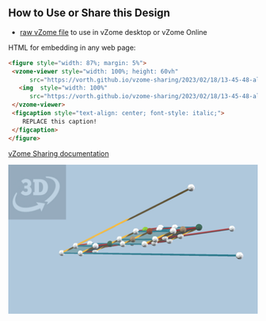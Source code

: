 
## How to Use or Share this Design

 - [raw vZome file](<https://raw.githubusercontent.com/vorth/vzome-sharing/main/2023/02/18/13-45-48-all-grids-guide/all-grids-guide.vZome>) to use in vZome desktop or vZome Online
 
 HTML for embedding in any web page:
 ```html
<figure style="width: 87%; margin: 5%">
  <vzome-viewer style="width: 100%; height: 60vh"
       src="https://vorth.github.io/vzome-sharing/2023/02/18/13-45-48-all-grids-guide/all-grids-guide.vZome" >
    <img  style="width: 100%"
       src="https://vorth.github.io/vzome-sharing/2023/02/18/13-45-48-all-grids-guide/all-grids-guide.png" >
  </vzome-viewer>
  <figcaption style="text-align: center; font-style: italic;">
     REPLACE this caption!
  </figcaption>
</figure>
 ```

[vZome Sharing documentation](https://vzome.github.io/vzome/sharing.html#how-it-works)

![Image](<all-grids-guide.png>)

